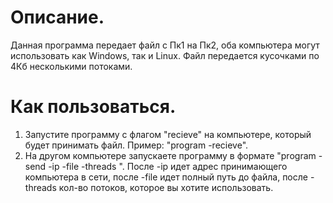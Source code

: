 # Описание.
Данная программа передает файл с Пк1 на Пк2, оба компьютера могут использовать как Windows, так и Linux.
Файл передается кусочками по 4Кб несколькими потоками.
# Как пользоваться.
1. Запустите программу с флагом "recieve" на компьютере, который будет принимать файл. Пример: "program -recieve".
2. На другом компьютере запускаете программу в формате "program -send -ip <IP> -file <FILENAME> -threads <THREAD>".
После -ip идет адрес принимающего компьютера в сети, после -file идет полный путь до файла, после -threads кол-во потоков,
которое вы хотите использовать.
